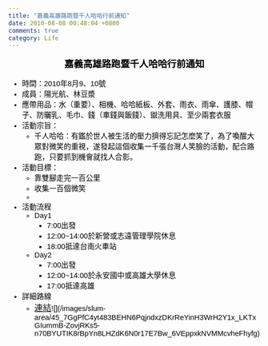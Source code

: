 ```yaml
---
title: "嘉義高雄路跑暨千人哈哈行前通知"
date: 2010-08-08 00:48:04 +0800
comments: true
category: Life
---
```

<div style="margin-top: 0px; margin-right: 0px; margin-bottom: 0px; margin-left: 0px; background-color: transparent; font-family: Arial; line-height: normal; font-size: medium; "><p id="internal-source-marker_0.6952994074672461" style="text-align: center; margin-top: 0pt; margin-bottom: 0pt; "><span style="font-size: 14pt; font-family: Arial; color: #000000; background-color: transparent; font-weight: bold; font-style: normal; text-decoration: none; vertical-align: baseline; white-space: pre-wrap; ">嘉義高雄路跑暨千人哈哈行前通知</span></p><ul><li style="list-style-type: disc; font-size: 11pt; font-family: Arial; color: #000000; background-color: transparent; font-weight: normal; font-style: normal; text-decoration: none; vertical-align: baseline; "><span style="font-size: 11pt; font-family: Arial; color: #000000; background-color: transparent; font-weight: normal; font-style: normal; text-decoration: none; vertical-align: baseline; white-space: pre-wrap; ">時間：2010年8月9、10號</span></li><li style="list-style-type: disc; font-size: 11pt; font-family: Arial; color: #000000; background-color: transparent; font-weight: normal; font-style: normal; text-decoration: none; vertical-align: baseline; "><span style="font-size: 11pt; font-family: Arial; color: #000000; background-color: transparent; font-weight: normal; font-style: normal; text-decoration: none; vertical-align: baseline; white-space: pre-wrap; ">成員：陽光航、林豆漿</span></li><li style="list-style-type: disc; font-size: 11pt; font-family: Arial; color: #000000; background-color: transparent; font-weight: normal; font-style: normal; text-decoration: none; vertical-align: baseline; "><span style="font-size: 11pt; font-family: Arial; color: #000000; background-color: transparent; font-weight: normal; font-style: normal; text-decoration: none; vertical-align: baseline; white-space: pre-wrap; ">應帶用品：水（重要）、相機、哈哈紙板、外套、雨衣、雨傘、護膝、帽子、防曬乳、毛巾、錢（車錢與飯錢）、盥洗用具、至少兩套衣服</span></li><li style="list-style-type: disc; font-size: 11pt; font-family: Arial; color: #000000; background-color: transparent; font-weight: normal; font-style: normal; text-decoration: none; vertical-align: baseline; "><span style="font-size: 11pt; font-family: Arial; color: #000000; background-color: transparent; font-weight: normal; font-style: normal; text-decoration: none; vertical-align: baseline; white-space: pre-wrap; ">活動宗旨：</span><ul><li style="list-style-type: circle; font-size: 11pt; font-family: Arial; color: #000000; background-color: transparent; font-weight: normal; font-style: normal; text-decoration: none; vertical-align: baseline; "><span style="font-size: 11pt; font-family: Arial; color: #000000; background-color: transparent; font-weight: normal; font-style: normal; text-decoration: none; vertical-align: baseline; white-space: pre-wrap; ">千人哈哈：有鑑於世人被生活的壓力擠得忘記怎麼笑了，為了喚醒大眾對微笑的重視，遂發起這個收集一千張台灣人笑臉的活動，配合路跑，只要抓到機會就找人合影。</span></li></ul></li><li style="list-style-type: disc; font-size: 11pt; font-family: Arial; color: #000000; background-color: transparent; font-weight: normal; font-style: normal; text-decoration: none; vertical-align: baseline; "><span style="font-size: 11pt; font-family: Arial; color: #000000; background-color: transparent; font-weight: normal; font-style: normal; text-decoration: none; vertical-align: baseline; white-space: pre-wrap; ">活動目標：</span><ul><li style="list-style-type: circle; font-size: 11pt; font-family: Arial; color: #000000; background-color: transparent; font-weight: normal; font-style: normal; text-decoration: none; vertical-align: baseline; "><span style="font-size: 11pt; font-family: Arial; color: #000000; background-color: transparent; font-weight: normal; font-style: normal; text-decoration: none; vertical-align: baseline; white-space: pre-wrap; ">靠雙腳走完一百公里</span></li><li style="list-style-type: circle; font-size: 11pt; font-family: Arial; color: #000000; background-color: transparent; font-weight: normal; font-style: normal; text-decoration: none; vertical-align: baseline; "><span style="font-size: 11pt; font-family: Arial; color: #000000; background-color: transparent; font-weight: normal; font-style: normal; text-decoration: none; vertical-align: baseline; white-space: pre-wrap; ">收集一百個微笑</span></li><li style="list-style-type: circle; font-size: 11pt; font-family: Arial; color: #000000; background-color: transparent; font-weight: normal; font-style: normal; text-decoration: none; vertical-align: baseline; "></li></ul></li><li style="list-style-type: disc; font-size: 11pt; font-family: Arial; color: #000000; background-color: transparent; font-weight: normal; font-style: normal; text-decoration: none; vertical-align: baseline; "><span style="font-size: 11pt; font-family: Arial; color: #000000; background-color: transparent; font-weight: normal; font-style: normal; text-decoration: none; vertical-align: baseline; white-space: pre-wrap; ">活動流程</span><ul><li style="list-style-type: circle; font-size: 11pt; font-family: Arial; color: #000000; background-color: transparent; font-weight: normal; font-style: normal; text-decoration: none; vertical-align: baseline; "><span style="font-size: 11pt; font-family: Arial; color: #000000; background-color: transparent; font-weight: normal; font-style: normal; text-decoration: none; vertical-align: baseline; white-space: pre-wrap; ">Day1</span><ul><li style="list-style-type: square; font-size: 11pt; font-family: Arial; color: #000000; background-color: transparent; font-weight: normal; font-style: normal; text-decoration: none; vertical-align: baseline; "><span style="font-size: 11pt; font-family: Arial; color: #000000; background-color: transparent; font-weight: normal; font-style: normal; text-decoration: none; vertical-align: baseline; white-space: pre-wrap; ">7:00出發</span></li><li style="list-style-type: square; font-size: 11pt; font-family: Arial; color: #000000; background-color: transparent; font-weight: normal; font-style: normal; text-decoration: none; vertical-align: baseline; "><span style="font-size: 11pt; font-family: Arial; color: #000000; background-color: transparent; font-weight: normal; font-style: normal; text-decoration: none; vertical-align: baseline; white-space: pre-wrap; ">12:00~14:00於新營或志遠管理學院休息</span></li><li style="list-style-type: square; font-size: 11pt; font-family: Arial; color: #000000; background-color: transparent; font-weight: normal; font-style: normal; text-decoration: none; vertical-align: baseline; "><span style="font-size: 11pt; font-family: Arial; color: #000000; background-color: transparent; font-weight: normal; font-style: normal; text-decoration: none; vertical-align: baseline; white-space: pre-wrap; ">18:00抵達台南火車站</span></li></ul></li><li style="list-style-type: circle; font-size: 11pt; font-family: Arial; color: #000000; background-color: transparent; font-weight: normal; font-style: normal; text-decoration: none; vertical-align: baseline; "><span style="font-size: 11pt; font-family: Arial; color: #000000; background-color: transparent; font-weight: normal; font-style: normal; text-decoration: none; vertical-align: baseline; white-space: pre-wrap; ">Day2</span><ul><li style="list-style-type: square; font-size: 11pt; font-family: Arial; color: #000000; background-color: transparent; font-weight: normal; font-style: normal; text-decoration: none; vertical-align: baseline; "><span style="font-size: 11pt; font-family: Arial; color: #000000; background-color: transparent; font-weight: normal; font-style: normal; text-decoration: none; vertical-align: baseline; white-space: pre-wrap; ">7:00出發</span></li><li style="list-style-type: square; font-size: 11pt; font-family: Arial; color: #000000; background-color: transparent; font-weight: normal; font-style: normal; text-decoration: none; vertical-align: baseline; "><span style="font-size: 11pt; font-family: Arial; color: #000000; background-color: transparent; font-weight: normal; font-style: normal; text-decoration: none; vertical-align: baseline; white-space: pre-wrap; ">12:00~14:00於永安國中或高雄大學休息</span></li><li style="list-style-type: square; font-size: 11pt; font-family: Arial; color: #000000; background-color: transparent; font-weight: normal; font-style: normal; text-decoration: none; vertical-align: baseline; "><span style="font-size: 11pt; font-family: Arial; color: #000000; background-color: transparent; font-weight: normal; font-style: normal; text-decoration: none; vertical-align: baseline; white-space: pre-wrap; ">17:00抵達高雄</span></li></ul></li></ul></li><li style="list-style-type: disc; font-size: 11pt; font-family: Arial; color: #000000; background-color: transparent; font-weight: normal; font-style: normal; text-decoration: none; vertical-align: baseline; "><span style="font-size: 11pt; font-family: Arial; color: #000000; background-color: transparent; font-weight: normal; font-style: normal; text-decoration: none; vertical-align: baseline; white-space: pre-wrap; ">詳細路線</span><ul><li style="list-style-type: circle; font-size: 11pt; font-family: Arial; color: #000000; background-color: transparent; font-weight: normal; font-style: normal; text-decoration: none; vertical-align: baseline; "><span style="font-family: Verdana; font-size: 18pt;"><span style="font-size: 17px; white-space: pre-wrap;"><a href="http://maps.google.com.tw/maps?f=d&amp;source=s_d&amp;saddr=%E6%B0%B4%E4%B8%8A%E9%84%89%E6%B0%B4%E4%B8%8A%E7%81%AB%E8%BB%8A%E7%AB%99&amp;daddr=%E6%9D%B1%E5%8D%80%E5%8F%B0%E5%8D%97%E7%81%AB%E8%BB%8A%E7%AB%99+to:%E5%BE%8C%E7%81%AB%E8%BB%8A%E7%AB%99&amp;hl=zh-TW&amp;geocode=FfaQZQEdtyUtByk7NjSTIpFuNDHDgvwCRpo4dw%3BFb7oXgEdNEwqByntH4TzjHZuNDHz2DphjpvXtA%3BFRJ7WQEduakrBynhFu0U9ARuNDHyCkmJeGhPmQ&amp;mra=ls&amp;dirflg=w&amp;sll=22.989923,120.254545&amp;sspn=0.051596,0.104628&amp;brcurrent=3,0x346e7ccc953ffe13:0xd47f4caaa5dc764e,1&amp;ie=UTF8&amp;ll=22.91903,120.213089&amp;spn=0.025811,0.052314&amp;z=15">連結</a></span></span>![](/images/slum-area/45_7GgPfC4yt483BEHN6PqjndxzDKrReYinH3WrH2Y1x_LKTxGIummB-ZovjRKs5-n70BYUTIK8rBpYn8LHZdK6N0r17E7Bw_6VEppxkNVMMcvheFhyfg)</li></ul></li></ul>&nbsp;</div><p>&nbsp;</p>

